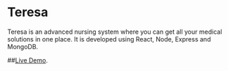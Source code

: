 # Teresa

Teresa is an advanced nursing system where you can get all your medical solutions in one place. It is developed using React, Node, Express and MongoDB.

##[Live Demo](https://teresa-b9950.web.app/).
